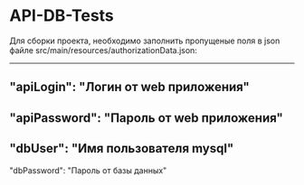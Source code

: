 # API-DB-Tests
Для сборки проекта, необходимо заполнить пропущеные поля в json файле src/main/resources/authorizationData.json:

---
"apiLogin": "Логин от web приложения"
---
"apiPassword": "Пароль от web приложения"
---
"dbUser": "Имя пользователя mysql"
---
"dbPassword": "Пароль от базы данных"
